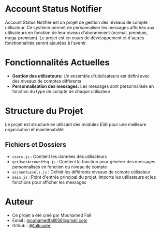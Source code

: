 # Account Status Notifier
Account Status Notifier est un projet de gestion des niveaux de compte utilisateur. Ce système permet de personnaliser les messages affichés aux utilisateurs en fonction de leur niveau d'abonnement (normal, premium, mega-premium). Le projet est en cours de développement et d'autres fonctionnalités seront ajoutées à l'avenir.

# Fonctionnalités Actuelles
* **Gestion des utilisateurs:** Un ensemble d'utiulisateurs est défini avec des niveaux de comptes différents
* **Personnalisation des messages:** Les messages sont personnalisés en fonction du type de compte de chaque utilisateur

# Structure du Projet
Le projet est structuré en utilisant des modules ES6 pour une meilleure organisation et maintenabilité

## Fichiers et Dossiers
* `users.js` :  Contient les données des utilisateurs
* `getUserAccountMsg.js` : Contient la fonction pour générer des messages personnalisés en fonction du niveau de compte 
* `accountLevels.js` : Définit les différents niveaux de compte utilisateur
* `main.js` : Point d'entrée principal du projet, importe les utilisateurs et les fonctions pour afficher les messages

# Auteur
* Ce projet a été créé par Mouhamed Fall
* Email : mouhamedfall056@gmail.com
* Github : [@fallcoder](https://github.com/fallcoder)